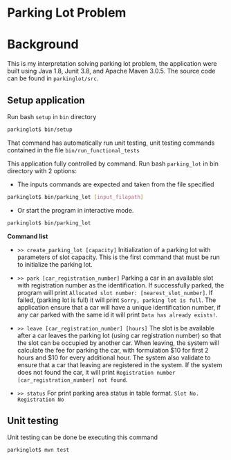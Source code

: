 # Parking Lot Problem

# Background

This is my interpretation solving parking lot problem, the application were built using Java 1.8, Junit 3.8, and Apache Maven 3.0.5.
The source code can be found in ```parkinglot/src```.

## Setup application

Run bash ```setup``` in ```bin``` directory
```sh
parkinglot$ bin/setup
```
That command has automatically run unit testing, unit testing commands contained in the file  ```bin/run_functional_tests```

This application fully controlled by command. Run bash ```parking_lot``` in bin directory with 2 options:

* The inputs commands are expected and taken from the file specified
```sh
parkinglot$ bin/parking_lot [input_filepath]
```
* Or start the program in interactive mode.
```sh
parkinglot$ bin/parking_lot
```
**Command list**

* ```>> create_parking_lot [capacity]```
Initialization of a parking lot with parameters of slot capacity. This is the first command that must be run to initialize the parking lot.

* ```>> park [car_registration_number]```
Parking a car in an available slot with registration number as the identification.
If successfully parked, the program will print ```Allocated slot number: [nearest_slot_number]```. If failed,
(parking lot is full) it will print ```Sorry, parking lot is full```. The application ensure that a car will have a unique identification number, if any car parked with the same id it will print ```Data has already exists!```.

* ```>> leave [car_registration_number] [hours]```
The slot is be available after a car leaves the parking lot (using car registration number) so that the slot can be occupied by another car. When leaving, the system will calculate the fee for parking the car, with formulation $10 for first 2 hours and $10 for every additional hour. The system also validate to ensure that a car that leaving are registered in the system. If the system does not found the car, it will print ```Registration number [car_registration_number] not found```.

* ```>> status```
For print parking area status in table format.
```Slot No.    Registration No     ```

## Unit testing

Unit testing can be done be executing this command
```sh
parkinglot$ mvn test
```
